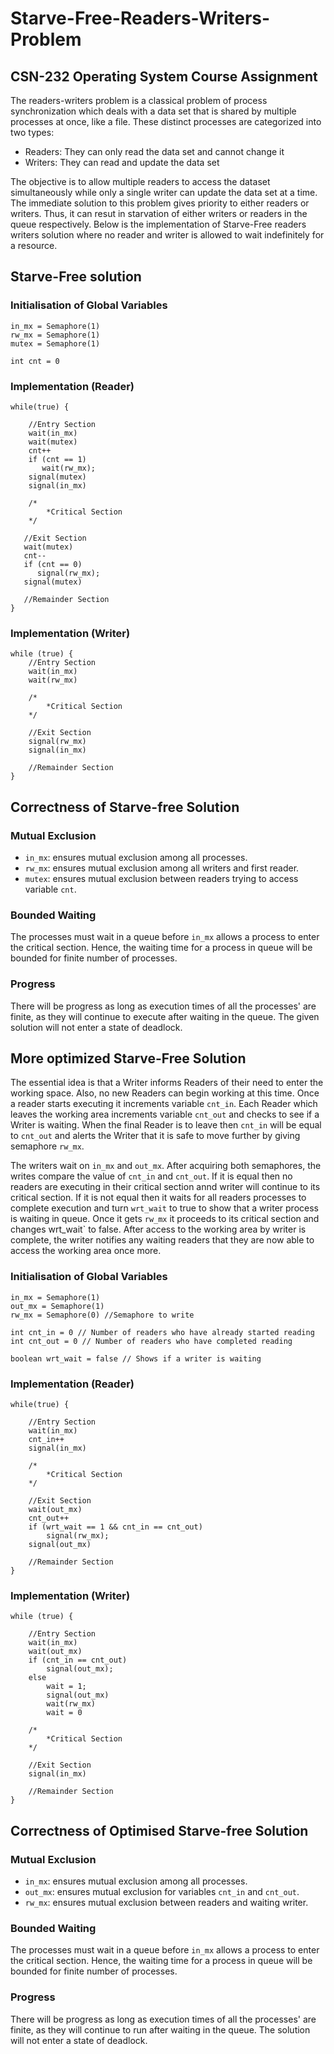 # Starve-Free-Readers-Writers-Problem
## CSN-232 Operating System Course Assignment
The readers-writers problem is a classical problem of process synchronization which deals with a data set that is shared by multiple processes at once, like a file. These distinct processes are categorized into two types:
- Readers: They can only read the data set and cannot change it
- Writers: They can read and update the data set

The objective is to allow multiple readers to access the dataset simultaneously while only a single writer can update the data set at a time.
The immediate solution to this problem gives priority to either readers or writers. Thus, it can resut in starvation of either writers or readers in the queue respectively. Below is the implementation of Starve-Free readers writers solution where no reader and writer is allowed to wait indefinitely for a resource.

## Starve-Free solution

### Initialisation of Global Variables 
```
in_mx = Semaphore(1)
rw_mx = Semaphore(1)
mutex = Semaphore(1)

int cnt = 0
```

### Implementation (Reader)
```
while(true) {

    //Entry Section
    wait(in_mx)
    wait(mutex)
    cnt++
    if (cnt == 1)
       wait(rw_mx);
    signal(mutex)
    signal(in_mx)

    /*
        *Critical Section
    */

   //Exit Section
   wait(mutex)
   cnt--
   if (cnt == 0)
      signal(rw_mx);
   signal(mutex)

   //Remainder Section
}
```

### Implementation (Writer)
```
while (true) {
    //Entry Section
    wait(in_mx)
    wait(rw_mx)
    
    /*
        *Critical Section
    */
    
    //Exit Section
    signal(rw_mx)
    signal(in_mx)
    
    //Remainder Section
}
```

## Correctness of Starve-free Solution

### Mutual Exclusion
- `in_mx`: ensures mutual exclusion among all processes.
- `rw_mx`: ensures mutual exclusion among all writers and first reader.
- `mutex`: ensures mutual exclusion between readers trying to access variable `cnt`. 

### Bounded Waiting
The processes must wait in a queue before `in_mx` allows a process to enter the critical section. Hence, the waiting time for a process in queue will be bounded for finite number of processes.

### Progress
There will be progress as long as execution times of all the processes' are finite, as they will continue to execute after waiting in the queue. The given solution will not enter a state of deadlock.


## More optimized Starve-Free Solution
The essential idea is that a Writer informs Readers of their need to enter the working space. Also, no new Readers can begin working at this time. Once a reader starts executing it increments variable `cnt_in`. Each Reader which leaves the working area increments variable `cnt_out` and checks to see if a Writer is waiting. When the final Reader is to leave then `cnt_in` will be equal to `cnt_out` and alerts the Writer that it is safe to move further by giving semaphore `rw_mx`.

The writers wait on `in_mx` and `out_mx`. After acquiring both semaphores, the writes compare the value of `cnt_in` and `cnt_out`. If it is equal then no readers are executing in their critical section annd writer will continue to its critical section. If it is not equal then it waits for all readers processes to complete execution and turn `wrt_wait` to true to show that a writer process is waiting in queue. Once it gets `rw_mx` it proceeds to its critical section and changes   wrt_wait` to false. After access to the working area by writer is complete, the writer notifies any waiting readers that they are now able to access the working area once more.
### Initialisation of Global Variables 
```
in_mx = Semaphore(1)
out_mx = Semaphore(1) 
rw_mx = Semaphore(0) //Semaphore to write

int cnt_in = 0 // Number of readers who have already started reading
int cnt_out = 0 // Number of readers who have completed reading

boolean wrt_wait = false // Shows if a writer is waiting
```

### Implementation (Reader)
```
while(true) {

    //Entry Section
    wait(in_mx)
    cnt_in++
    signal(in_mx)
    
    /*
        *Critical Section
    */
    
    //Exit Section
    wait(out_mx)
    cnt_out++
    if (wrt_wait == 1 && cnt_in == cnt_out)
        signal(rw_mx);
    signal(out_mx)

    //Remainder Section
}
```

### Implementation (Writer)
```
while (true) {

    //Entry Section
    wait(in_mx)
    wait(out_mx)    
    if (cnt_in == cnt_out)
        signal(out_mx);        
    else
        wait = 1;
        signal(out_mx)
        wait(rw_mx)
        wait = 0
        
    /*
        *Critical Section
    */
    
    //Exit Section
    signal(in_mx)
    
    //Remainder Section
}
```

## Correctness of Optimised Starve-free Solution

### Mutual Exclusion
- `in_mx`: ensures mutual exclusion among all processes.
- `out_mx`: ensures mutual exclusion for variables `cnt_in` and `cnt_out`. 
- `rw_mx`: ensures mutual exclusion between readers and waiting writer. 


### Bounded Waiting
The processes must wait in a queue before `in_mx` allows a process to enter the critical section. Hence, the waiting time for a process in queue will be bounded for finite number of processes.

### Progress
There will be progress as long as execution times of all the processes' are finite, as they will continue to run after waiting in the queue. The solution will not enter a state of deadlock.
